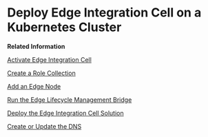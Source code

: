 <!-- loioe1d44b63cd924148b813ee8fff52b50b -->

# Deploy Edge Integration Cell on a Kubernetes Cluster

**Related Information**  


[Activate Edge Integration Cell](activate-edge-integration-cell-a8e497f.md "Activate Edge Integration Cell in SAP Integration Suite.")

[Create a Role Collection](create-a-role-collection-d9aade6.md "Create a role collection to access the Edge Lifecycle Management UI.")

[Add an Edge Node](add-an-edge-node-d96772f.md "Add an Edge Node that contains a Kubernetes cluster.")

[Run the Edge Lifecycle Management Bridge](run-the-edge-lifecycle-management-bridge-61884b9.md " ")

[Deploy the Edge Integration Cell Solution](deploy-the-edge-integration-cell-solution-ab81b84.md "Get to know the steps needed to create the Edge Node as a Runtime Location in SAP Integration Suite.")

[Create or Update the DNS](create-or-update-the-dns-872214b.md "Learn how to create or update the Domain Name Server (DNS).")

